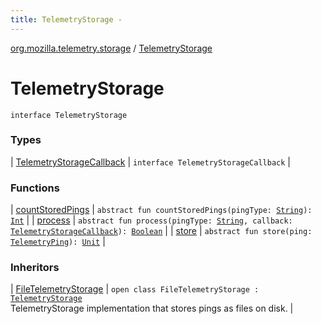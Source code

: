 ```yaml
---
title: TelemetryStorage - 
---
```


[org.mozilla.telemetry.storage](../index.html) / [TelemetryStorage](./index.html)

# TelemetryStorage

`interface TelemetryStorage`

### Types

| [TelemetryStorageCallback](-telemetry-storage-callback/index.html) | `interface TelemetryStorageCallback` |

### Functions

| [countStoredPings](count-stored-pings.html) | `abstract fun countStoredPings(pingType: `[`String`](https://kotlinlang.org/api/latest/jvm/stdlib/kotlin/-string/index.html)`): `[`Int`](https://kotlinlang.org/api/latest/jvm/stdlib/kotlin/-int/index.html) |
| [process](process.html) | `abstract fun process(pingType: `[`String`](https://kotlinlang.org/api/latest/jvm/stdlib/kotlin/-string/index.html)`, callback: `[`TelemetryStorageCallback`](-telemetry-storage-callback/index.html)`): `[`Boolean`](https://kotlinlang.org/api/latest/jvm/stdlib/kotlin/-boolean/index.html) |
| [store](store.html) | `abstract fun store(ping: `[`TelemetryPing`](../../org.mozilla.telemetry.ping/-telemetry-ping/index.html)`): `[`Unit`](https://kotlinlang.org/api/latest/jvm/stdlib/kotlin/-unit/index.html) |

### Inheritors

| [FileTelemetryStorage](../-file-telemetry-storage/index.html) | `open class FileTelemetryStorage : `[`TelemetryStorage`](./index.md)<br>TelemetryStorage implementation that stores pings as files on disk. |

